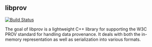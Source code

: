 ## libprov
[![Build Status](https://travis-ci.org/cpatrick/libprov.png?branch=master)](https://travis-ci.org/cpatrick/libprov)

The goal of libprov is a lightweight C++ library for supporting the W3C PROV
standard for handling data provenance. It deals with both the in-memory
representation as well as serialization into various formats.
